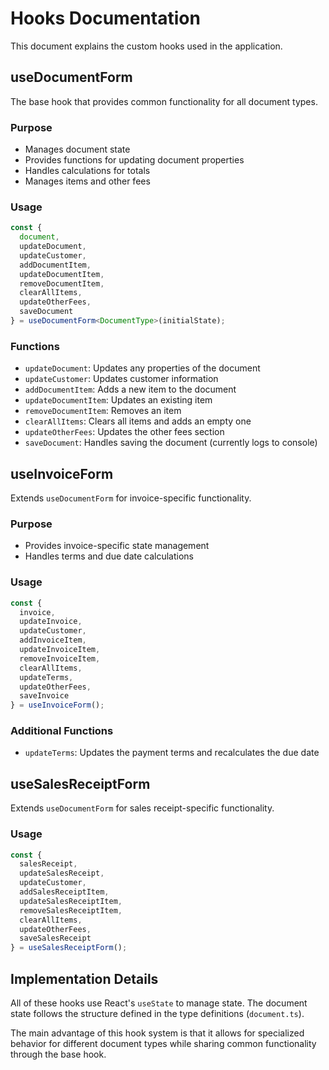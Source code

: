 
# Hooks Documentation

This document explains the custom hooks used in the application.

## useDocumentForm

The base hook that provides common functionality for all document types.

### Purpose
- Manages document state
- Provides functions for updating document properties
- Handles calculations for totals
- Manages items and other fees

### Usage

```typescript
const {
  document,
  updateDocument,
  updateCustomer,
  addDocumentItem,
  updateDocumentItem,
  removeDocumentItem,
  clearAllItems,
  updateOtherFees,
  saveDocument
} = useDocumentForm<DocumentType>(initialState);
```

### Functions

- `updateDocument`: Updates any properties of the document
- `updateCustomer`: Updates customer information
- `addDocumentItem`: Adds a new item to the document
- `updateDocumentItem`: Updates an existing item
- `removeDocumentItem`: Removes an item
- `clearAllItems`: Clears all items and adds an empty one
- `updateOtherFees`: Updates the other fees section
- `saveDocument`: Handles saving the document (currently logs to console)

## useInvoiceForm

Extends `useDocumentForm` for invoice-specific functionality.

### Purpose
- Provides invoice-specific state management
- Handles terms and due date calculations

### Usage

```typescript
const {
  invoice,
  updateInvoice,
  updateCustomer,
  addInvoiceItem,
  updateInvoiceItem,
  removeInvoiceItem,
  clearAllItems,
  updateTerms,
  updateOtherFees,
  saveInvoice
} = useInvoiceForm();
```

### Additional Functions

- `updateTerms`: Updates the payment terms and recalculates the due date

## useSalesReceiptForm

Extends `useDocumentForm` for sales receipt-specific functionality.

### Usage

```typescript
const {
  salesReceipt,
  updateSalesReceipt,
  updateCustomer,
  addSalesReceiptItem,
  updateSalesReceiptItem,
  removeSalesReceiptItem,
  clearAllItems,
  updateOtherFees,
  saveSalesReceipt
} = useSalesReceiptForm();
```

## Implementation Details

All of these hooks use React's `useState` to manage state. The document state follows the structure defined in the type definitions (`document.ts`). 

The main advantage of this hook system is that it allows for specialized behavior for different document types while sharing common functionality through the base hook.
